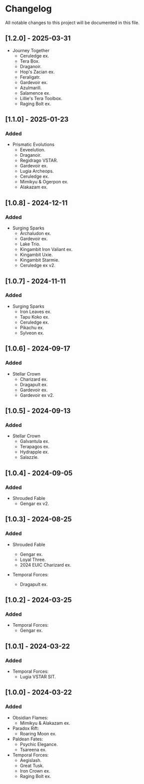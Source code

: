 # Changelog

All notable changes to this project will be documented in this file.

## [1.2.0] - 2025-03-31

- Journey Together
  - Ceruledge ex.
  - Tera Box.
  - Draganoir.
  - Hop's Zacian ex.
  - Feraligatr.
  - Gardevoir ex.
  - Azulmarill.
  - Salamence ex.
  - Lillie's Tera Toolbox.
  - Raging Bolt ex.

## [1.1.0] - 2025-01-23

### Added

- Prismatic Evolutions
  - Eeveelution.
  - Draganoir.
  - Regidrago VSTAR.
  - Gardevoir ex.
  - Lugia Archeops.
  - Ceruledge ex.
  - Mimikyu & Ogerpon ex.
  - Alakazam ex.

## [1.0.8] - 2024-12-11

### Added

- Surging Sparks
  - Archaludon ex.
  - Gardevoir ex.
  - Lake Trio.
  - Kingambit Iron Valiant ex.
  - Kingambit Uxie.
  - Kingambit Starmie.
  - Ceruledge ex v2.

## [1.0.7] - 2024-11-11

### Added

- Surging Sparks
  - Iron Leaves ex.
  - Tapu Koko ex.
  - Ceruledge ex.
  - Pikachu ex.
  - Sylveon ex.

## [1.0.6] - 2024-09-17

### Added

- Stellar Crown
  - Charizard ex.
  - Dragapult ex.
  - Gardevoir ex.
  - Gardevoir ex v2.

## [1.0.5] - 2024-09-13

### Added

- Stellar Crown
  - Galvantula ex.
  - Terapagos ex.
  - Hydrapple ex.
  - Salazzle.

## [1.0.4] - 2024-09-05

### Added

- Shrouded Fable
  - Gengar ex v2.

## [1.0.3] - 2024-08-25

### Added

- Shrouded Fable

  - Gengar ex.
  - Loyal Three.
  - 2024 EUIC Charizard ex.

- Temporal Forces:
  - Dragapult ex.

## [1.0.2] - 2024-03-25

### Added

- Temporal Forces:
  - Gengar ex.

## [1.0.1] - 2024-03-22

### Added

- Temporal Forces:
  - Lugia VSTAR SIT.

## [1.0.0] - 2024-03-22

### Added

- Obsidian Flames:
  - Mimikyu & Alakazam ex.
- Paradox Rift:
  - Roaring Moon ex.
- Paldean Fates:
  - Psychic Elegance.
  - Tsareena ex.
- Temporal Forces:
  - Aegislash.
  - Great Tusk.
  - Iron Crown ex.
  - Raging Bolt ex.
